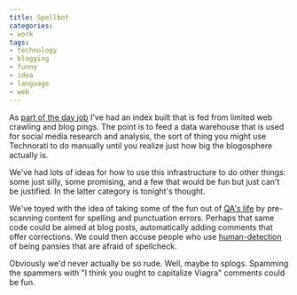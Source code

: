 ```yaml
---
title: Spellbot
categories:
- work
tags:
- technology
- blogging
- funny
- idea
- language
- web
---
```


As [part of the day job][1] I've had an index built that is fed from limited web crawling and blog pings.  The point is to feed a data warehouse that is used for social media research and analysis, the sort of thing you might use Technorati to do manually until you realize just how big the blogosphere actually is.

We've had lots of ideas for how to use this infrastructure to do other things: some just silly, some promising, and a few that would be fun but just can't be justified.  In the latter category is tonight's thought.

We've toyed with the idea of taking some of the fun out of [QA's life][2] by pre-scanning content for spelling and punctuation errors.  Perhaps that same code could be aimed at blog posts, automatically adding comments that offer corrections.  We could then accuse people who use [human-detection][3] of being pansies that are afraid of spellcheck.

Obviously we'd never actually be so rude.  Well, maybe to splogs.  Spamming the spammers with "I think you ought to capitalize Viagra" comments could be fun.

   [1]: http://www.blogmonitor.com/
   [2]: http://stlbrianj.blogspot.com/
   [3]: http://www.captcha.net/
